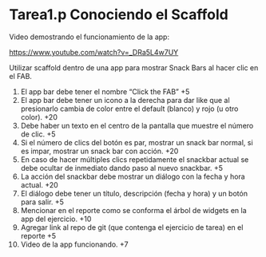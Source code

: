 # Tarea1.p Conociendo el Scaffold

Video demostrando el funcionamiento de la app:

https://www.youtube.com/watch?v=_DRa5L4w7UY

Utilizar scaffold dentro de una app para mostrar Snack Bars al hacer clic en el FAB.

1. El app bar debe tener el nombre “Click the FAB” +5
2. El app bar debe tener un icono a la derecha para dar like que al presionarlo cambia de color entre el default (blanco) y rojo (u otro color). +20
3. Debe haber un texto en el centro de la pantalla que muestre el número de clic. +5
4. Si el número de clics del botón es par, mostrar un snack bar normal, si es impar, mostrar un snack bar con acción. +20
5. En caso de hacer múltiples clics repetidamente el snackbar actual se debe ocultar de inmediato dando paso al nuevo snackbar. +5
6. La acción del snackbar debe mostrar un diálogo con la fecha y hora actual. +20
7. El diálogo debe tener un título, descripción (fecha y hora) y un botón para salir. +5
8. Mencionar en el reporte como se conforma el árbol de widgets en la app del ejercicio. +10
9. Agregar link al repo de git (que contenga el ejercicio de tarea) en el reporte +5
10. Video de la app funcionando. +7
